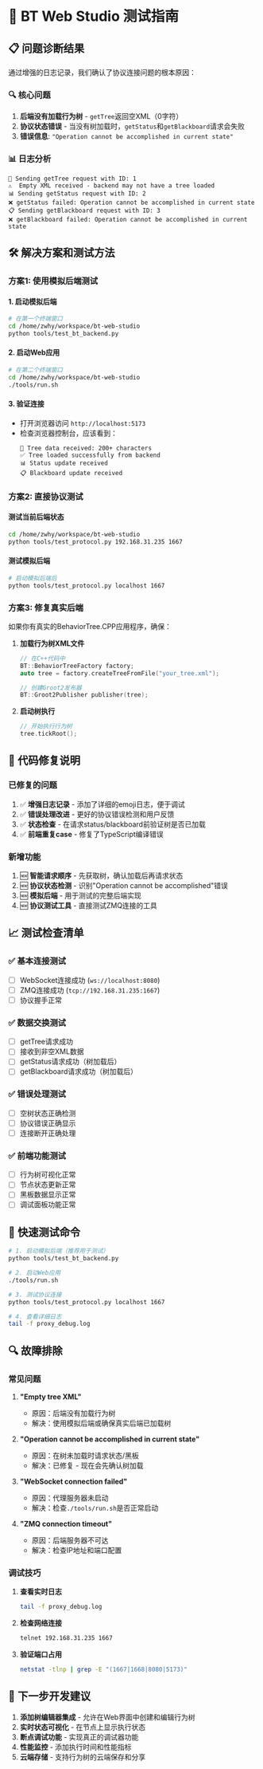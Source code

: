 # 🧪 BT Web Studio 测试指南

## 📋 问题诊断结果

通过增强的日志记录，我们确认了协议连接问题的根本原因：

### 🔍 **核心问题**
1. **后端没有加载行为树** - `getTree`返回空XML（0字符）
2. **协议状态错误** - 当没有树加载时，`getStatus`和`getBlackboard`请求会失败
3. **错误信息**: `"Operation cannot be accomplished in current state"`

### 📊 **日志分析**
```
🌳 Sending getTree request with ID: 1
⚠️  Empty XML received - backend may not have a tree loaded
📊 Sending getStatus request with ID: 2  
❌ getStatus failed: Operation cannot be accomplished in current state
📋 Sending getBlackboard request with ID: 3
❌ getBlackboard failed: Operation cannot be accomplished in current state
```

## 🛠️ **解决方案和测试方法**

### **方案1: 使用模拟后端测试**

#### 1. 启动模拟后端
```bash
# 在第一个终端窗口
cd /home/zwhy/workspace/bt-web-studio
python tools/test_bt_backend.py
```

#### 2. 启动Web应用
```bash
# 在第二个终端窗口  
cd /home/zwhy/workspace/bt-web-studio
./tools/run.sh
```

#### 3. 验证连接
- 打开浏览器访问 `http://localhost:5173`
- 检查浏览器控制台，应该看到：
  ```
  🌳 Tree data received: 200+ characters
  ✅ Tree loaded successfully from backend
  📊 Status update received
  📋 Blackboard update received
  ```

### **方案2: 直接协议测试**

#### 测试当前后端状态
```bash
cd /home/zwhy/workspace/bt-web-studio
python tools/test_protocol.py 192.168.31.235 1667
```

#### 测试模拟后端
```bash
# 启动模拟后端后
python tools/test_protocol.py localhost 1667
```

### **方案3: 修复真实后端**

如果你有真实的BehaviorTree.CPP应用程序，确保：

1. **加载行为树XML文件**
   ```cpp
   // 在C++代码中
   BT::BehaviorTreeFactory factory;
   auto tree = factory.createTreeFromFile("your_tree.xml");
   
   // 创建Groot2发布器
   BT::Groot2Publisher publisher(tree);
   ```

2. **启动树执行**
   ```cpp
   // 开始执行行为树
   tree.tickRoot();
   ```

## 🔧 **代码修复说明**

### **已修复的问题**
1. ✅ **增强日志记录** - 添加了详细的emoji日志，便于调试
2. ✅ **错误处理改进** - 更好的协议错误检测和用户反馈
3. ✅ **状态检查** - 在请求status/blackboard前验证树是否已加载
4. ✅ **前端重复case** - 修复了TypeScript编译错误

### **新增功能**
1. 🆕 **智能请求顺序** - 先获取树，确认加载后再请求状态
2. 🆕 **协议状态检测** - 识别"Operation cannot be accomplished"错误
3. 🆕 **模拟后端** - 用于测试的完整后端实现
4. 🆕 **协议测试工具** - 直接测试ZMQ连接的工具

## 📈 **测试检查清单**

### ✅ **基本连接测试**
- [ ] WebSocket连接成功 (`ws://localhost:8080`)
- [ ] ZMQ连接成功 (`tcp://192.168.31.235:1667`)
- [ ] 协议握手正常

### ✅ **数据交换测试**
- [ ] getTree请求成功
- [ ] 接收到非空XML数据
- [ ] getStatus请求成功（树加载后）
- [ ] getBlackboard请求成功（树加载后）

### ✅ **错误处理测试**
- [ ] 空树状态正确检测
- [ ] 协议错误正确显示
- [ ] 连接断开正确处理

### ✅ **前端功能测试**
- [ ] 行为树可视化正常
- [ ] 节点状态更新正常
- [ ] 黑板数据显示正常
- [ ] 调试面板功能正常

## 🚀 **快速测试命令**

```bash
# 1. 启动模拟后端（推荐用于测试）
python tools/test_bt_backend.py

# 2. 启动Web应用
./tools/run.sh

# 3. 测试协议连接
python tools/test_protocol.py localhost 1667

# 4. 查看详细日志
tail -f proxy_debug.log
```

## 🔍 **故障排除**

### **常见问题**

1. **"Empty tree XML"**
   - 原因：后端没有加载行为树
   - 解决：使用模拟后端或确保真实后端已加载树

2. **"Operation cannot be accomplished in current state"**
   - 原因：在树未加载时请求状态/黑板
   - 解决：已修复 - 现在会先确认树加载

3. **"WebSocket connection failed"**
   - 原因：代理服务器未启动
   - 解决：检查`./tools/run.sh`是否正常启动

4. **"ZMQ connection timeout"**
   - 原因：后端服务器不可达
   - 解决：检查IP地址和端口配置

### **调试技巧**

1. **查看实时日志**
   ```bash
   tail -f proxy_debug.log
   ```

2. **检查网络连接**
   ```bash
   telnet 192.168.31.235 1667
   ```

3. **验证端口占用**
   ```bash
   netstat -tlnp | grep -E "(1667|1668|8080|5173)"
   ```

## 📝 **下一步开发建议**

1. **添加树编辑器集成** - 允许在Web界面中创建和编辑行为树
2. **实时状态可视化** - 在节点上显示执行状态
3. **断点调试功能** - 实现真正的调试器功能
4. **性能监控** - 添加执行时间和性能指标
5. **云端存储** - 支持行为树的云端保存和分享
